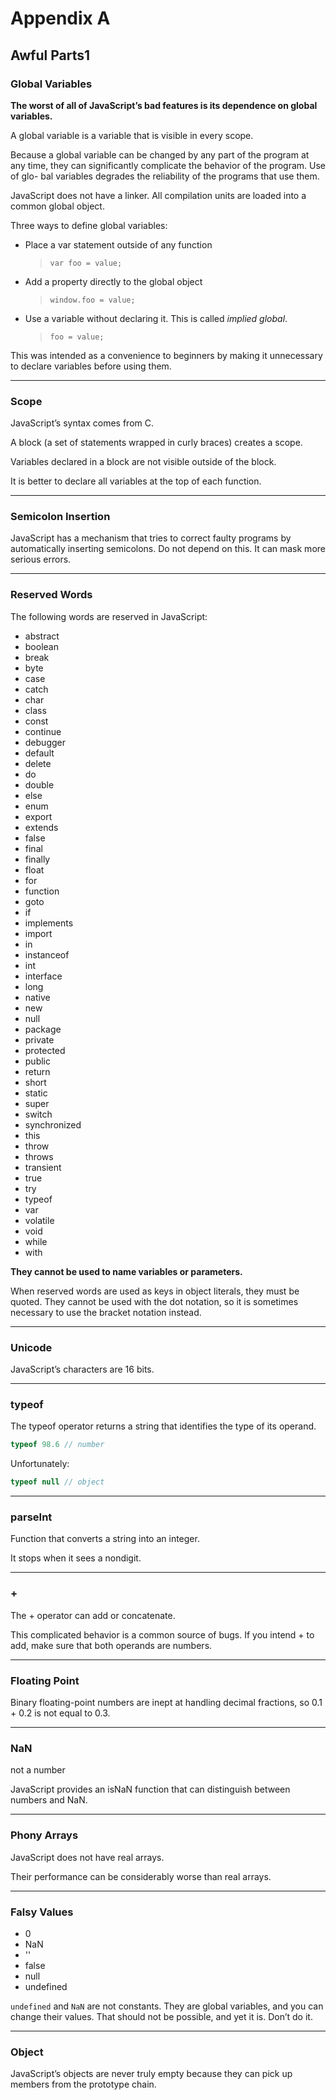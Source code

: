# Appendix A

## Awful Parts1

### Global Variables

**The worst of all of JavaScript’s bad features is its dependence on global variables.**

A global variable is a variable that is visible in every scope.

Because a global variable can be changed by any part of the program at any time, they can significantly complicate the behavior of the program. Use of glo- bal variables degrades the reliability of the programs that use them.

JavaScript does not have a linker. All compilation units are loaded into a common global object.

Three ways to define global variables:

- Place a var statement outside of any function
    > `var foo = value;`
- Add a property directly to the global object
    > `window.foo = value;`
- Use a variable without declaring it. This is called *implied global*.
    > `foo = value;`

This was intended as a convenience to beginners by making it unnecessary to declare variables before using them.

---

### Scope

JavaScript’s syntax comes from C.

A block (a set of statements wrapped in curly braces) creates a scope.

Variables declared in a block are not visible outside of the block.

It is better to declare all variables at the top of each function.

---

### Semicolon Insertion

JavaScript has a mechanism that tries to correct faulty programs by automatically inserting semicolons. Do not depend on this. It can mask more serious errors.

---

### Reserved Words

The following words are reserved in JavaScript:

- abstract
- boolean
- break
- byte
- case
- catch
- char
- class
- const
- continue
- debugger
- default
- delete
- do
- double
- else
- enum
- export
- extends
- false
- final
- finally
- float
- for
- function
- goto
- if
- implements
- import
- in
- instanceof
- int
- interface
- long
- native
- new
- null
- package
- private
- protected
- public
- return
- short
- static
- super
- switch
- synchronized
- this
- throw
- throws
- transient
- true
- try
- typeof
- var
- volatile
- void
- while
- with

**They cannot be used to name variables or parameters.**

When reserved words are used as keys in object literals, they must be quoted. They cannot be used with the dot notation, so it is sometimes necessary to use the bracket notation instead.

---

### Unicode

JavaScript’s characters are 16 bits.

---

### typeof

The typeof operator returns a string that identifies the type of its operand.

```js
typeof 98.6 // number
```

Unfortunately:

```js
typeof null // object
```

---

### parseInt

Function that converts a string into an integer.

It stops when it sees a nondigit.

---

### +

The + operator can add or concatenate.

This complicated behavior is a common source of bugs. If you intend + to add, make sure that both operands are numbers.

---

### Floating Point

Binary floating-point numbers are inept at handling decimal fractions, so 0.1 + 0.2 is not equal to 0.3.

---

### NaN

not a number

JavaScript provides an isNaN function that can distinguish between numbers and NaN.

---

### Phony Arrays

JavaScript does not have real arrays.

Their performance can be considerably worse than real arrays.

---

### Falsy Values

- 0
- NaN
- ''
- false
- null
- undefined

`undefined` and `NaN` are not constants. They are global variables, and you can change their values. That should not be possible, and yet it is. Don’t do it.

---

### Object

JavaScript’s objects are never truly empty because they can pick up members from the prototype chain.
